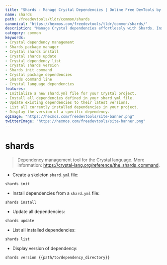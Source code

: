 ```yaml
---
title: "Shards - Manage Crystal Dependencies | Online Free DevTools by Hexmos"
name: shards
path: /freedevtools/tldr/common/shards
canonical: "https://hexmos.com/freedevtools/tldr/common/shards/"
description: "Manage Crystal dependencies effortlessly with Shards. Install, update, and list dependencies in your Crystal projects with this command-line tool. Free online tool, no registration required."
category: common
keywords:
- Crystal dependency management
- Shards package manager
- Crystal shards install
- Crystal shards update
- Crystal dependency list
- Crystal shards version
- Shards init command
- Crystal package dependencies
- Shards command line
- Crystal language dependencies
features:
- Initialize a new shard.yml file for your Crystal project.
- Install all dependencies defined in your shard.yml file.
- Update existing dependencies to their latest versions.
- List all currently installed dependencies in your project.
- Display the version of a specific dependency.
ogImage: "https://hexmos.com/freedevtools/site-banner.png"
twitterImage: "https://hexmos.com/freedevtools/site-banner.png"
---
```


# shards

> Dependency management tool for the Crystal language.
> More information: <https://crystal-lang.org/reference/the_shards_command>.

- Create a skeleton `shard.yml` file:

`shards init`

- Install dependencies from a `shard.yml` file:

`shards install`

- Update all dependencies:

`shards update`

- List all installed dependencies:

`shards list`

- Display version of dependency:

`shards version {{path/to/dependency_directory}}`
